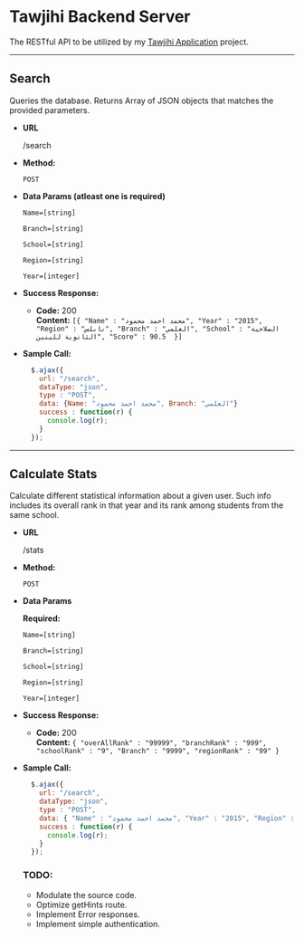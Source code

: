 # Tawjihi Backend Server
The RESTful API to be utilized by my [Tawjihi Application](https://github.com/ghaith96/Tawjihi-Android-App) project.

---
**Search**
----
  Queries the database.
  Returns Array of JSON objects that matches the provided parameters.

* **URL**

  /search

* **Method:**

  `POST`
  
* **Data Params (atleast one is required)**

   `Name=[string]`
   
   `Branch=[string]`
   
   `School=[string]`
   
   `Region=[string]`
   
   `Year=[integer]`

* **Success Response:**

  * **Code:** 200 <br />
    **Content:** `[{ "Name" : "محمد احمد محمود",
                    "Year" : "2015",
                    "Region" : "نابلس",
                    "Branch" : "العلمي",
                    "School" : "الصلاحية الثانوية للبنين",
                    "Score" : 90.5 
                    }]`
 
* **Sample Call:**

  ```javascript
    $.ajax({
      url: "/search",
      dataType: "json",
      type : "POST",
      data: {Name: "محمد احمد محمود", Branch: "العلمي"}
      success : function(r) {
        console.log(r);
      }
    });
  ```
  
---
**Calculate Stats**
----

Calculate different statistical information
about a given user.
Such info includes its overall rank in that year
and its rank among students from the same school.

* **URL**

  /stats

* **Method:**

  `POST`
  
* **Data Params**

   **Required:**
   
   `Name=[string]`
   
   `Branch=[string]`
   
   `School=[string]`
   
   `Region=[string]`
   
   `Year=[integer]`

* **Success Response:**

  * **Code:** 200 <br />
    **Content:** `{ "overAllRank" : "99999",
                    "branchRank" : "999",
                    "schoolRank" : "9",
                    "Branch" : "9999",
                    "regionRank" : "99"
                    }`
 
* **Sample Call:**

  ```javascript
    $.ajax({
      url: "/search",
      dataType: "json",
      type : "POST",
      data: { "Name" : "محمد احمد محمود", "Year" : "2015", "Region" : "نابلس", "Branch" : "العلمي", "School" : "الصلاحية الثانوية للبنين", "Score" : 90.5 }
      success : function(r) {
        console.log(r);
      }
    });
  ```
  
  ### TODO:
  * Modulate the source code.
  * Optimize getHints route.
  * Implement Error responses.
  * Implement simple authentication.
